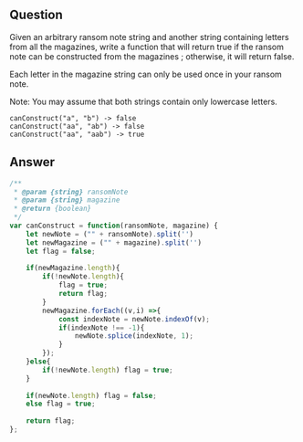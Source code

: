 ## Question

Given an arbitrary ransom note string and another string containing letters from all the magazines, write a function that will return true if the ransom note can be constructed from the magazines ; otherwise, it will return false.

Each letter in the magazine string can only be used once in your ransom note.

Note:
You may assume that both strings contain only lowercase letters.

```
canConstruct("a", "b") -> false
canConstruct("aa", "ab") -> false
canConstruct("aa", "aab") -> true
```

## Answer

```js
/**
 * @param {string} ransomNote
 * @param {string} magazine
 * @return {boolean}
 */
var canConstruct = function(ransomNote, magazine) {
    let newNote = ("" + ransomNote).split('')
    let newMagazine = ("" + magazine).split('')
    let flag = false;
    
    if(newMagazine.length){
        if(!newNote.length){
            flag = true;
            return flag;
        }
        newMagazine.forEach((v,i) =>{
            const indexNote = newNote.indexOf(v);
            if(indexNote !== -1){         
                newNote.splice(indexNote, 1);
            }
        });
    }else{
        if(!newNote.length) flag = true;
    }
    
    if(newNote.length) flag = false;
    else flag = true;
    
    return flag;
};
```